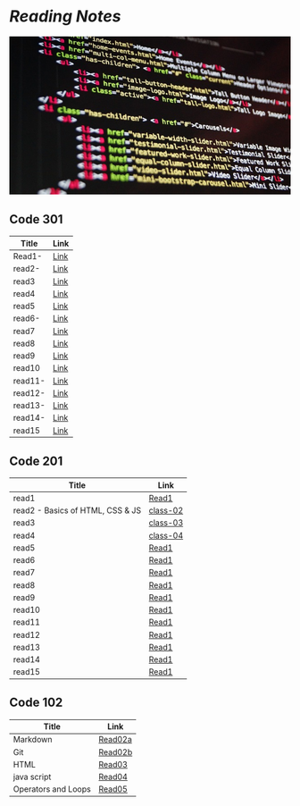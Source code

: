 # *Reading Notes*


 ![image](https://github.com/HamzhSuilik/reading-notes/blob/main/image/code.jpg?raw=true)


## Code 301

| Title                                  | Link                                                                        |
| ---------------------------------------| --------------------------------------------------------------------------- |
| Read1-                                 | [Link](https://hamzhsuilik.github.io/reading-notes/301-read/read-1)         |
| read2-                                 | [Link](https://hamzhsuilik.github.io/reading-notes/301-read/read-2)         |
| read3                                  | [Link](https://hamzhsuilik.github.io/reading-notes/301-read/read-3)         |
| read4                                  | [Link](https://hamzhsuilik.github.io/reading-notes/301-read/read-4)         |
| read5                                  | [Link](https://hamzhsuilik.github.io/reading-notes/301-read/read-5)         |
| read6-                                 | [Link](https://hamzhsuilik.github.io/reading-notes/301-read/read-6)         |
| read7                                  | [Link](https://hamzhsuilik.github.io/reading-notes/301-read/read-7)         |
| read8                                  | [Link](https://hamzhsuilik.github.io/reading-notes/301-read/read-8)         |
| read9                                  | [Link](https://hamzhsuilik.github.io/reading-notes/301-read/read-9)         |
| read10                                 | [Link](https://hamzhsuilik.github.io/reading-notes/301-read/read-10)        |
| read11-                                | [Link](https://hamzhsuilik.github.io/reading-notes/301-read/read-11)        |
| read12-                                | [Link](https://hamzhsuilik.github.io/reading-notes/301-read/read-12)        |
| read13-                                | [Link](https://hamzhsuilik.github.io/reading-notes/301-read/read-13)        |
| read14-                                | [Link](https://hamzhsuilik.github.io/reading-notes/301-read/read-14)        |
| read15                                 | [Link](https://hamzhsuilik.github.io/reading-notes/301-read/read-15)        |

## Code 201


| Title                                  | Link                                                               |
| ---------------------------------------| ------------------------------------------------------------------ |
| read1                                  | [Read1](https://hamzhsuilik.github.io/reading-notes/read-1)        |
| read2 - Basics of HTML, CSS & JS       | [class-02](https://hamzhsuilik.github.io/reading-notes/class-02)   |
| read3                                  | [class-03](https://hamzhsuilik.github.io/reading-notes/class-03)   |
| read4                                  | [class-04](https://hamzhsuilik.github.io/reading-notes/class-04)   |
| read5                                  | [Read1](https://hamzhsuilik.github.io/reading-notes/read-5)        |
| read6                                  | [Read1](https://hamzhsuilik.github.io/reading-notes/read-6)        |
| read7                                  | [Read1](https://hamzhsuilik.github.io/reading-notes/read-7)        |
| read8                                  | [Read1](https://hamzhsuilik.github.io/reading-notes/read-8)        |
| read9                                  | [Read1](https://hamzhsuilik.github.io/reading-notes/read-9)        |
| read10                                 | [Read1](https://hamzhsuilik.github.io/reading-notes/read-10)       |
| read11                                 | [Read1](https://hamzhsuilik.github.io/reading-notes/read-11)       |
| read12                                 | [Read1](https://hamzhsuilik.github.io/reading-notes/read-12)       |
| read13                                 | [Read1](https://hamzhsuilik.github.io/reading-notes/read-13)       |
| read14                                 | [Read1](https://hamzhsuilik.github.io/reading-notes/read-14)       |
| read15                                 | [Read1](https://hamzhsuilik.github.io/reading-notes/read-15)       |


## Code 102

| Title                                  | Link                                                               |
| ---------------------------------------| ------------------------------------------------------------------ |
| Markdown                               | [Read02a](https://hamzhsuilik.github.io/reading-notes/read2a)      |
| Git                                    | [Read02b](https://hamzhsuilik.github.io/reading-notes/read2b)      |
| HTML                                   | [Read03](https://hamzhsuilik.github.io/reading-notes/read3)        |
| java script                            | [Read04](https://hamzhsuilik.github.io/reading-notes/read4)        |
| Operators and Loops                    | [Read05](https://hamzhsuilik.github.io/reading-notes/read5)        |

